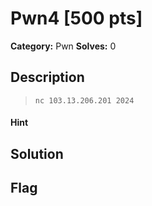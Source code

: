 # Pwn4 [500 pts]

**Category:** Pwn
**Solves:** 0

## Description
>`nc 103.13.206.201 2024`

#### Hint 

## Solution

## Flag

